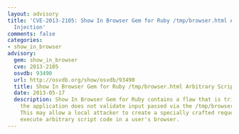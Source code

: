 ```yaml
---
layout: advisory
title: 'CVE-2013-2105: Show In Browser Gem for Ruby /tmp/browser.html Arbitrary Script
  Injection'
comments: false
categories:
- show_in_browser
advisory:
  gem: show_in_browser
  cve: 2013-2105
  osvdb: 93490
  url: http://osvdb.org/show/osvdb/93490
  title: Show In Browser Gem for Ruby /tmp/browser.html Arbitrary Script Injection
  date: 2013-05-17
  description: Show In Browser Gem for Ruby contains a flaw that is triggered when
    the application does not validate input passed via the /tmp/browser.html file.
    This may allow a local attacker to create a specially crafted request that would
    execute arbitrary script code in a user's browser.
---
```

